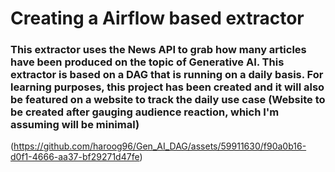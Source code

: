 # Creating a Airflow based extractor

### This extractor uses the News API to grab how many articles have been produced on the topic of Generative AI. This extractor is based on a DAG that is running on a daily basis. For learning purposes, this project has been created and it will also be featured on a website to track the daily use case (Website to be created after gauging audience reaction, which I'm assuming will be minimal)

(https://github.com/haroog96/Gen_AI_DAG/assets/59911630/f90a0b16-d0f1-4666-aa37-bf29271d47fe)
